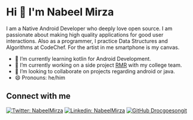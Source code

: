# Hi 👋 I'm Nabeel Mirza



I am a Native Android Developer who deeply love open source. I am passionate about making high quality applications for good user interactions. Also as a programmer, I practice Data Structures and Algorithms at CodeChef. For the artist in me smartphone is my canvas.


- 🌱 I’m currently learning kotlin for Android Development.
- 🔭 I’m currently working on a side project [RMR](https://github.com/drocgoesongit/RMR) with my college team. 
- 👯 I’m looking to collaborate on projects regarding android or java.
- 😄 Pronouns: he/him

## Connect with me

[![Twitter: NabeelMirza](https://img.shields.io/twitter/follow/NabeelM08239730?style=social)](https://twitter.com/NabeelM08239730)
[![Linkedin: NabeelMirza](https://img.shields.io/badge/-NabeelMirza-blue?style=flat-square&logo=Linkedin&logoColor=white&link=https://www.linkedin.com/in/thaianebraga/)](https://www.linkedin.com/in/nabeel-mirza-b72362207/)
[![GitHub Drocgoesongit](https://img.shields.io/github/followers/drocgoesongit?label=follow&style=social)](https://github.com/drocgoesongit) 





